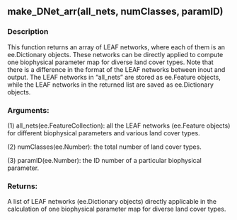 ## make_DNet_arr(all_nets, numClasses, paramID)
### Description
This function returns an array of LEAF networks, where each of them is an ee.Dictionary objects. These networks can be directly applied to compute one biophysical parameter map for diverse land cover types. Note that there is a difference in the format of the LEAF networks between inout and output. The LEAF networks in “all_nets” are stored as ee.Feature objects, while the LEAF networks in the returned list are saved as ee.Dictionary objects. 
### Arguments:
(1) all_nets(ee.FeatureCollection): all the LEAF networks (ee.Feature objects) for different biophysical parameters and various land cover types.

(2) numClasses(ee.Number): the total number of land cover types.

(3) paramID(ee.Number): the ID number of a particular biophysical parameter.
### Returns:
A list of LEAF networks (ee.Dictionary objects) directly applicable in the calculation of one biophysical parameter map for diverse land cover types.
